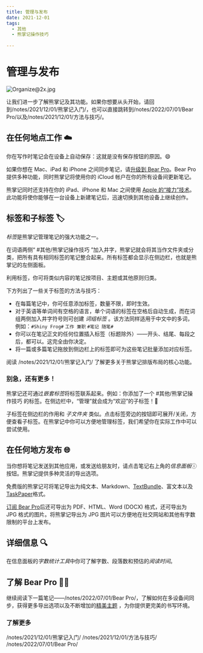 ```yaml
---
title: 管理与发布
date: 2021-12-01
tags:
  - 其他 
  - 熊掌记操作技巧 
 
---
```


# 管理与发布
![Organize@2x.jpg](/notes/note_images/SFNoteIntro1_File0/Organize@2x.jpg)

让我们进一步了解熊掌记及其功能。如果你想要从头开始，请回到/notes/2021/12/01/熊掌记入门/，也可以直接跳转到/notes/2022/07/01/Bear Pro/以及/notes/2021/12/01/方法与技巧/。

## 在任何地点工作 ☁️
你在写作时笔记会在设备上自动保存：这就是没有保存按钮的原因。😄 

如果你想在 Mac、iPad 和 iPhone 之间同步笔记，请[升级到 Bear Pro](bear://x-callback-url/open-bear-pro)。Bear Pro 提供多种功能，同时熊掌记将使用你的 iCloud 帐户在你的所有设备间更新笔记。

熊掌记同时还支持在你的 iPad、iPhone 和 Mac 之间使用 [Apple 的“接力”技术](https://support.apple.com/zh-cn/HT204681)。此功能将使你能够在一台设备上新建笔记后，迅速切换到其他设备上继续创作。

## 标签和子标签 🏷
*标签*是熊掌记管理笔记的强大功能之一。

在词语两侧“ #其他/熊掌记操作技巧 ”加入井字，熊掌记就会将其当作文件夹或分类，把所有具有相同标签的笔记整合起来。所有标签都会显示在侧边栏，也就是熊掌记的左侧面板。

利用标签，你可将类似内容的笔记按项目、主题或其他原则归类。

下方列出了一些关于标签的方法与技巧：

* 在每篇笔记中，你可任意添加标签，数量不限，即时生效。
* 对于英语等单词间有空格的语言，单个词语的标签在空格后自动生成，而在词组两侧加入井字符号则可创建 _词组标签_ 。该方法同样适用于中文中的多词，例如：`#Shiny Frog#` `工作 兼职` `#笔记 随笔#`
* 你可以在笔记正文的任何位置插入标签（标题除外）——开头、结尾、每段之后，都可以。这完全由你决定。
* 将一篇或多篇笔记拖放到侧边栏上的标签即可为这些笔记批量添加对应标签。

阅读 /notes/2021/12/01/熊掌记入门/ 了解更多关于熊掌记排版布局的核心功能。

### 别急，还有更多！ 
熊掌记还可通过*嵌套标签*将标签联系起来。例如：你添加了一个 #其他/熊掌记操作技巧 的标签。在侧边栏中，“管理”就会成为“欢迎”的子标签！🎉

子标签在侧边栏的作用和 _子文件夹_ 类似。点击标签旁边的按钮即可展开/关闭，方便查看子标签。在熊掌记中你可以方便地管理标签，我们希望你在实际工作中可以尝试使用。

## 在任何地方发布 🌐
当你想将笔记发送到其他应用，或发送给朋友时，请点击笔记右上角的*信息面板*ⓘ按钮。熊掌记提供多种灵活的导出选项。

免费版的熊掌记可将笔记导出为纯文本、Markdown、[TextBundle](http://textbundle.org/)、富文本以及[TaskPaper](https://www.taskpaper.com)格式。

[订阅 Bear Pro](bear://x-callback-url/open-bear-pro)后还可导出为 PDF、HTML、Word (DOCX) 格式，还可导出为 JPG 格式的图片。将熊掌记导出为 JPG 图片可以方便地在社交网站和其他有字数限制的平台上发布。

## 详细信息 🔍
在信息面板的*字数统计工具*中你可了解字数、段落数和预估的*阅读时间*。

## 了解 Bear Pro 🐻🚀
继续阅读下一篇笔记——/notes/2022/07/01/Bear Pro/，了解如何在多设备间同步，获得更多导出选项以及不断增加的[精美主题](bear://x-callback-url/open-themes) ，为你提供更完美的书写环境。

### 了解更多
/notes/2021/12/01/熊掌记入门/
/notes/2021/12/01/方法与技巧/	
/notes/2022/07/01/Bear Pro/

 
